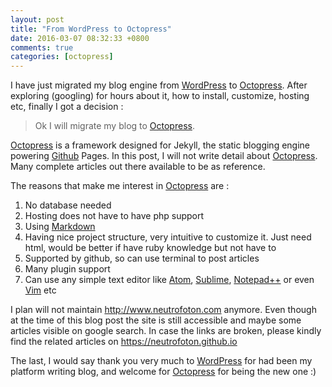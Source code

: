 ```yaml
---
layout: post
title: "From WordPress to Octopress"
date: 2016-03-07 08:32:33 +0800
comments: true
categories: [octopress]
---
```

I have just migrated my blog engine from <a href="https://wordpress.com/">WordPress</a> to <a href="http://octopress.org/">Octopress</a>. After exploring (googling) for hours about it, how to install, customize, hosting etc, finally I got a decision :
> Ok I will migrate my blog to <a href="http://octopress.org/">Octopress</a>.

<a href="http://octopress.org/">Octopress</a> is a framework designed for Jekyll, the static blogging engine powering <a href="https://github.com/">Github</a> Pages.
In this post, I will not write detail about <a href="http://octopress.org/">Octopress</a>. Many complete articles out there available to be as reference.

The reasons that make me interest in <a href="http://octopress.org/">Octopress</a> are :
<ol>
<li>No database needed</li>
<li>Hosting does not have to have php support </li>
<li>Using <a href="https://en.wikipedia.org/wiki/Markdown">Markdown</a></li>
<li>Having nice project structure, very intuitive to customize it. Just need html, would be better if have ruby knowledge but not have to</li>
<li>Supported by github, so can use terminal to post articles</li>
<li>Many plugin support</li>
<li>Can use any simple text editor like <a href="https://atom.io/">Atom</a>, <a href="https://www.sublimetext.com/">Sublime</a>, <a href="https://notepad-plus-plus.org/">Notepad++</a> or even <a href="http://www.vim.org/">Vim</a> etc</li>
</ol>

I plan will not maintain http://www.neutrofoton.com anymore. Even though at the time of this blog post the site is still accessible and maybe some articles visible on google search. In case the links are broken, please kindly find the related articles on https://neutrofoton.github.io

The last, I would say thank you very much to <a href="https://wordpress.com/">WordPress</a> for had been my platform writing blog, and welcome for <a href="http://octopress.org/">Octopress</a> for being the new one :)

